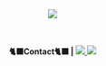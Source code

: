 <div align= "center">
    <img src="https://capsule-render.vercel.app/api?type=rounded&color=0:ffe5e5,100:5cb8ff&height=120&text=✧✧✧%20ლ(=ↀωↀ=)ლ%20%20✧✧✧&animation=&fontColor=ffffff&fontSize=40" />
</div>
<br><br>
<div align= "center">
    <p><strong>🐈‍⬛Contact🐈‍⬛ |  </strong>
    <a href=https://velog.io/@liy_se00/> 
        <img src="https://img.shields.io/badge/Velog-20C997?style=flat&logo=Velog&logoColor=white&link=https://velog.io/@liy_se00/"> 
    </a>
    <a href=mailto:lys8167@gmail.com> 
        <img src="https://img.shields.io/badge/Gmail-EA4335?style=flat&logo=Gmail&logoColor=white&link=mailto:lys8167@gmail.com"> 
    </a>
    </p>
</div>
